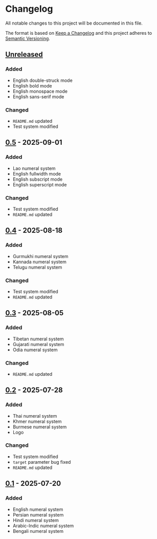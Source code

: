 # Changelog
All notable changes to this project will be documented in this file.

The format is based on [Keep a Changelog](http://keepachangelog.com/en/1.0.0/)
and this project adheres to [Semantic Versioning](http://semver.org/spec/v2.0.0.html).

## [Unreleased]
### Added
- English double-struck mode
- English bold mode
- English monospace mode
- English sans-serif mode
### Changed
- `README.md` updated
- Test system modified
## [0.5] - 2025-09-01
### Added
- Lao numeral system
- English fullwidth mode
- English subscript mode
- English superscript mode
### Changed
- Test system modified
- `README.md` updated
## [0.4] - 2025-08-18
### Added
- Gurmukhi numeral system
- Kannada numeral system
- Telugu numeral system
### Changed
- Test system modified
- `README.md` updated
## [0.3] - 2025-08-05
### Added
- Tibetan numeral system
- Gujarati numeral system
- Odia numeral system
### Changed
- `README.md` updated
## [0.2] - 2025-07-28
### Added
- Thai numeral system
- Khmer numeral system
- Burmese numeral system
- Logo
### Changed
- Test system modified
- `target` parameter bug fixed
- `README.md` updated
## [0.1] - 2025-07-20
### Added
- English numeral system
- Persian numeral system
- Hindi numeral system
- Arabic-Indic numeral system
- Bengali numeral system


[Unreleased]: https://github.com/openscilab/xnum/compare/v0.5...dev
[0.5]: https://github.com/openscilab/xnum/compare/v0.4...v0.5
[0.4]: https://github.com/openscilab/xnum/compare/v0.3...v0.4
[0.3]: https://github.com/openscilab/xnum/compare/v0.2...v0.3
[0.2]: https://github.com/openscilab/xnum/compare/v0.1...v0.2
[0.1]: https://github.com/openscilab/xnum/compare/2ed44ad...v0.1